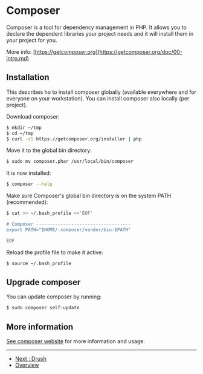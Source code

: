 # Composer
Composer is a tool for dependency management in PHP. It allows you to declare 
the dependent libraries your project needs and it will install them in your 
project for you.

More info: [https://getcomposer.org](https://getcomposer.org/doc/00-intro.md)


## Installation
This describes ho to install composer globally (available everywhere and for 
everyone on your workstation). You can install composer also locally (per 
project).

Download composer:

```bash
$ mkdir ~/tmp
$ cd ~/tmp
$ curl -sS https://getcomposer.org/installer | php
```

Move it to the global bin directory:

```bash
$ sudo mv composer.phar /usr/local/bin/composer
```

It is now installed:

```bash
$ composer --help
```

Make sure Composer's global bin directory is on the system PATH (recommended):

```bash
$ cat >> ~/.bash_profile <<'EOF'

# Composer -----------------------------------
export PATH="$HOME/.composer/vendor/bin:$PATH"

EOF
```

Reload the profile file to make it active:

```bash
$ source ~/.bash_profile
```

##	Upgrade composer
You can update composer by running:

```bash
$ sudo composer self-update
```

##	More information
[See composer website](https://getcomposer.org) for more information and usage.




---
* [Next : Drush](./Drush.md)
* [Overview](../README.md)

